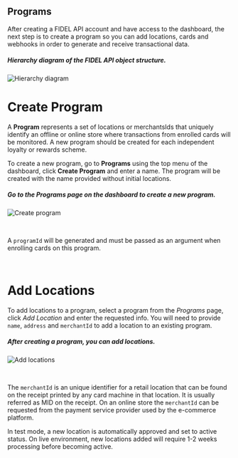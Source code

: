 ## Programs

After creating a FIDEL API account and have access to the dashboard, the next step is to create a program so you can add locations, cards and webhooks in order to generate and receive transactional data.

<h5>Hierarchy diagram of the FIDEL API object structure.</h5>

![Hierarchy diagram](https://docs.fidel.uk/assets/images/hierarchy-diagram.png "Hierarchy diagram")

# Create Program
A **Program** represents a set of locations or merchantsIds that uniquely identify an offline or online store where transactions from enrolled cards will be monitored. A new program should be created for each independent loyalty or rewards scheme.

To create a new program, go to **Programs** using the top menu of the dashboard, click **Create Program** and enter a name. The program will be created with the name provided without initial locations.

<h5>Go to the Programs page on the dashboard to create a new program.</h5>

![Create program](https://docs.fidel.uk/assets/images/create-program.png "Create program")

<br/>

A `programId` will be generated and must be passed as an argument when enrolling cards on this program.  

<br/>

# Add Locations
To add locations to a program, select a program from the *Programs* page, click *Add Location* and enter the requested info. You will need to provide `name`, `address` and `merchantId` to add a location to an existing program.

<h5>After creating a program, you can add locations.</h5>

![Add locations](https://docs.fidel.uk/assets/images/add-locations.png "Add locations")

<br/>

The `merchantId` is an unique identifier for a retail location that can be found on the receipt printed by any card machine in that location. It is usually referred as MID on the receipt. On an online store the `merchantId` can be requested from the payment service provider used by the e-commerce platform.

In test mode, a new location is automatically approved and set to active status. On live environment, new locations added will require 1-2 weeks processing before becoming active.
